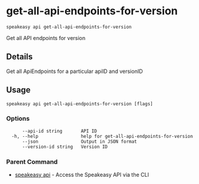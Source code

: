 # get-all-api-endpoints-for-version  
`speakeasy api get-all-api-endpoints-for-version`  


Get all API endpoints for version  

## Details

Get all ApiEndpoints for a particular apiID and versionID

## Usage

```
speakeasy api get-all-api-endpoints-for-version [flags]
```

### Options

```
      --api-id string       API ID
  -h, --help                help for get-all-api-endpoints-for-version
      --json                Output in JSON format
      --version-id string   Version ID
```

### Parent Command

* [speakeasy api](../api.md)	 - Access the Speakeasy API via the CLI
